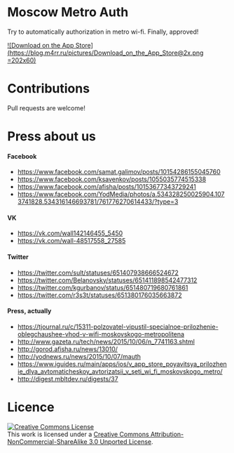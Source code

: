 # Moscow Metro Auth

Try to automatically authorization in metro wi-fi. Finally, approved!

[![Download on the App Store](https://blog.m4rr.ru/pictures/Download_on_the_App_Store@2x.png =202x60)](https://itunes.apple.com/app/moscow-metro-wi-fi-authorization/id1041801794?l=en&mt=8)

# Contributions

Pull requests are welcome!

# Press about us

#### Facebook
* https://www.facebook.com/samat.galimov/posts/10154286155045760
* https://www.facebook.com/ksavenkov/posts/1055035774515338
* https://www.facebook.com/afisha/posts/10153677343729241
* https://www.facebook.com/YodMedia/photos/a.534328250025904.1073741828.534316146693781/761776270614433/?type=3

#### VK
* https://vk.com/wall142146455_5450
* https://vk.com/wall-48517558_27585

#### Twitter
* https://twitter.com/sult/statuses/651407938666524672
* https://twitter.com/Belanovsky/statuses/651411898542477312
* https://twitter.com/kgurbanov/status/651480719680761861
* https://twitter.com/r3s3t/statuses/651380176035663872

#### Press, actually
* https://tjournal.ru/c/15311-polzovatel-vipustil-specialnoe-prilozhenie-oblegchaushee-vhod-v-wifi-moskovskogo-metropolitena
* http://www.gazeta.ru/tech/news/2015/10/06/n_7741163.shtml
* http://gorod.afisha.ru/news/13010/
* http://yodnews.ru/news/2015/10/07/mauth
* https://www.iguides.ru/main/apps/ios/v_app_store_poyavitsya_prilozhenie_dlya_avtomaticheskoy_avtorizatsii_v_seti_wi_fi_moskovskogo_metro/
* http://digest.mbltdev.ru/digests/37

# Licence

<a rel="license" href="http://creativecommons.org/licenses/by-nc-sa/3.0/"><img alt="Creative Commons License" style="border-width:0" src="https://i.creativecommons.org/l/by-nc-sa/3.0/88x31.png" /></a><br />This work is licensed under a <a rel="license" href="http://creativecommons.org/licenses/by-nc-sa/3.0/">Creative Commons Attribution-NonCommercial-ShareAlike 3.0 Unported License</a>.
